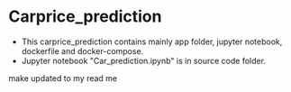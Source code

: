 # Carprice_prediction
- This carprice_prediction contains mainly app folder, jupyter notebook, dockerfile and docker-compose.
- Jupyter notebook "Car_prediction.ipynb" is in source code folder.

make updated to my read me